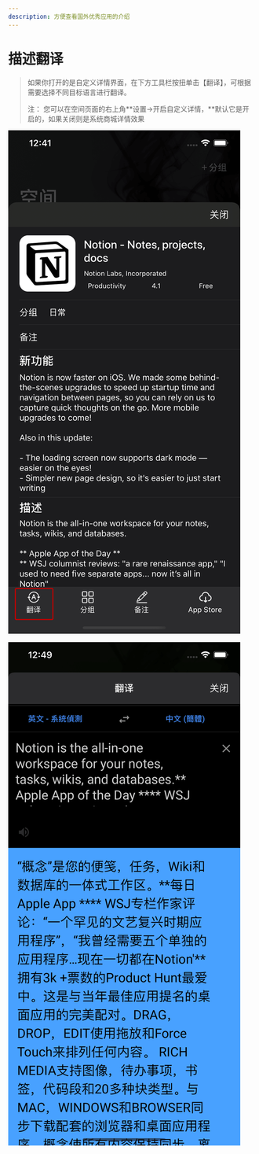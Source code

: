 ```yaml
---
description: 方便查看国外优秀应用的介绍
---
```


# 描述翻译

> 如果你打开的是自定义详情界面，在下方工具栏按扭单击【翻译】，可根据需要选择不同目标语言进行翻译。
>
> 注： 您可以在空间页面的右上角**设置-&gt;开启自定义详情，**默认它是开启的，如果关闭则是系统商城详情效果

![](.gitbook/assets/trans1.png)

![](.gitbook/assets/simulator-screen-shot-iphone-11-pro-max-2020-05-03-at-12.49.22.png)



